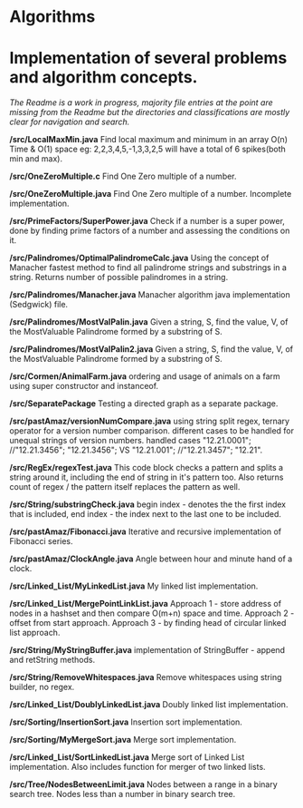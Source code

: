 ﻿# Algorithms
<h1>Implementation of several problems and algorithm concepts.</h1>

*The Readme is a work in progress, majority file entries at the point are missing from the Readme but the directories and classifications are mostly clear for navigation and search.*

**/src/LocalMaxMin.java**
Find local maximum and minimum in an array O(n) Time & O(1) space eg: 2,2,3,4,5,-1,3,3,2,5 will have a total of 6 spikes(both min and max).

**/src/OneZeroMultiple.c**
Find One Zero multiple of a number.

**/src/OneZeroMultiple.java**
Find One Zero multiple of a number. Incomplete implementation.

**/src/PrimeFactors/SuperPower.java**
Check if a  number is a super power, done by finding prime factors of a number and assessing the conditions on it.
 
**/src/Palindromes/OptimalPalindromeCalc.java**
Using the concept of Manacher fastest method to find all palindrome strings and substrings in a string. Returns number of possible palindromes in a string.

**/src/Palindromes/Manacher.java**
Manacher algorithm java implementation (Sedgwick) file.

**/src/Palindromes/MostValPalin.java**
Given a string, S, find the value, V, of the MostValuable Palindrome formed by a substring of S.

**/src/Palindromes/MostValPalin2.java**
Given a string, S, find the value, V, of the MostValuable Palindrome formed by a substring of S.

**/src/Cormen/AnimalFarm.java**
ordering and usage of animals on a farm using super constructor and instanceof.

**/src/SeparatePackage**
Testing a directed graph as a separate package.

**/src/pastAmaz/versionNumCompare.java**
using string split regex, ternary operator for a version number comparison. different cases to be handled for unequal strings of version numbers.
handled cases "12.21.0001"; //"12.21.3456"; "12.21.3456"; VS "12.21.001"; //"12.21.3457"; "12.21".

**/src/RegEx/regexTest.java**
This code block checks a pattern and splits a string around it, including the end of string in it's pattern too. Also returns count of regex / the pattern itself replaces the pattern as well.

**/src/String/substringCheck.java**
begin index - denotes the the first index that is included, end index - the index next to the last one to be included.

**/src/pastAmaz/Fibonacci.java**
Iterative and recursive implementation of Fibonacci series.

**/src/pastAmaz/ClockAngle.java**
Angle between hour and minute hand of a clock.

**/src/Linked_List/MyLinkedList.java**
My linked list implementation.

**/src/Linked_List/MergePointLinkList.java**
Approach 1 - store address of nodes in a hashset and then compare O(m+n) space and time.
Approach 2 - offset from start approach.
Approach 3 - by finding head of circular linked list approach.

**/src/String/MyStringBuffer.java**
implementation of StringBuffer - append and retString methods.

**/src/String/RemoveWhitespaces.java**
Remove whitespaces using string builder, no regex.

**/src/Linked_List/DoublyLinkedList.java**
Doubly linked list implementation.

**/src/Sorting/InsertionSort.java**
Insertion sort implementation.

**/src/Sorting/MyMergeSort.java**
Merge sort implementation.

**/src/Linked_List/SortLinkedList.java**
Merge sort of Linked List implementation. Also includes function for merger of two linked lists.

**/src/Tree/NodesBetweenLimit.java**
Nodes between a range in a binary search tree. Nodes less than a number in binary search tree.


